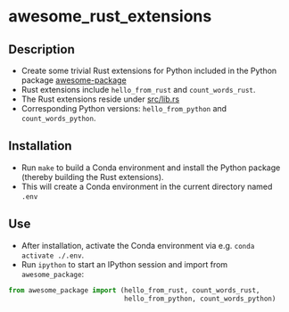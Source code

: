 # awesome_rust_extensions

## Description
- Create some trivial Rust extensions for Python included in the Python package [awesome-package](awesome_package_dev/awesome_package)
- Rust extensions include `hello_from_rust` and `count_words_rust`.
- The Rust extensions reside under [src/lib.rs](awesome_package_dev/src/lib.rs)
- Corresponding Python versions: `hello_from_python` and `count_words_python`.

## Installation
- Run `make` to build a Conda environment and install the Python package (thereby building the Rust extensions).
- This will create a Conda environment in the current directory named `.env`

## Use
- After installation, activate the Conda environment via e.g. `conda activate ./.env`.
- Run `ipython` to start an IPython session and import from `awesome_package`:
```python
from awesome_package import (hello_from_rust, count_words_rust,
                             hello_from_python, count_words_python)
```
